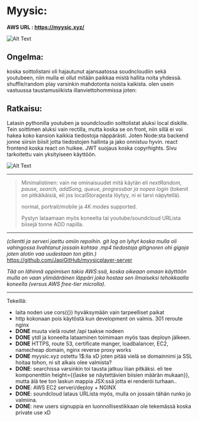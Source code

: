 # Myysic:

**AWS URL : https://myysic.xyz/**

![Alt Text](http://13.48.136.183/markdown.anim.gif)

## Ongelma:

koska soittolistani oli hajautunut ajansaatossa soudncloudiin sekä youtubeen, niin mulla ei ollut mitään paikkaa mistä hallita noita yhdessä. shuffle/random play varsinkin mahdotonta noista kaikista. olen usein vastuussa taustamusiikista illanviettohommissa joten:

## Ratkaisu:

Latasin pythonilla youtuben ja soundcloudin soittolistat aluksi local diskille. Tein soittimen aluksi vain rectilla, mutta koska se on front, niin sillä ei voi hakea koko kansion kaikkia tiedostoja näppärästi. Joten Node:sta backend jonne siirsin biisit jotta tiedostojen hallinta ja jako onnistuu hyvin. react frontend koska react on huikee. JWT suojaus koska copyrhights. Sivu tarkoitettu vain yksityiseen käyttöön.

![Alt Text](http://13.48.136.183/network.jpg)

---

> Minimalistinen: vain ne ominaisuudet mitä käytän eli _nextRandom, pause, search, addSong, queue, progressbar ja nopea login_
> (tokenit on pitkäikäisiä, eli jos localStoragesta löytyy, ni ei tarvi näpytellä).
>
> normal, portrait/mobile ja 4K modes supported.
>
> Pystyn lataamaan myös koneelta tai youtube/soundcloud URLista biisejä tonne ADD napilla.

---

_(clientti ja serveri jaettu omiin repoihin. git log on lyhyt koska mulla oli vahingossa livahtanut jossain kohtaa .mp4 tiedostoja gitignoren ohi gigoja joten alotin vaa uudestaan ton gitin.)_
https://github.com/JapiGitHub/myysicplayer-server

_Tää on lähinnä oppimisen takia AWS:ssä, koska oikeaan omaan käyttöön mulla on vaan ylimääräinen läppäri joka hostaa sen ilmaiseksi tehokkaalla koneella (versus AWS free-tier microlla)._

---

Tekeillä:

- laita noden use cors({}) hyväksymään vain tarpeelliset paikat
- http kokonaan pois käytöstä kun development on valmis. 301 reroute nginx
- **DONE** muuta vielä routet /api taakse nodeen
- **DONE** ytdl ja koneelta lataaminen toimimaan myös taas deployn jälkeen.
- **DONE** HTTPS, route 53, certificate manger, loadbalancer, EC2, namecheap domain, nginx reverse proxy works
- **DONE** myysic.xyz ostettu 1$:lla xD joten pitää vielä se domainnimi ja SSL hoitaa tohon, ni sit alkais olee valmista?
- **DONE**: searchissa varsinkin toi tausta jatkuu liian pitkäksi. eli tee komponenttiin height={{laske se näytettävien biisien määrän mukaan}}, mutta älä tee ton laskun mappia JSX:ssä jotta ei renderöi turhaan..
- **DONE**: AWS EC2 serveri/deploy + NGINX
- **DONE**: soundcloud lataus URLista myös, mulla on jossain tähän runko jo valmiina.
- **DONE**: new users signuppia en luonnollisestikkaan ole tekemässä koska private use xD
